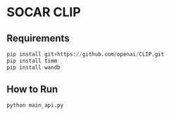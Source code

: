 # SOCAR CLIP

## Requirements
```python
pip install git+https://github.com/openai/CLIP.git
pip install timm
pip install wandb
```

## How to Run
```python
python main_api.py
```
